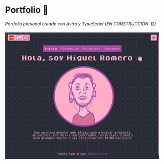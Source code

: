 # Portfolio 📁
_Portfolio personal creado con Astro y TypeScript
(EN CONSTRUCCIÓN 🏗️)_

<img src="/public/demo/home.png" alt="Captura de pantalla de la vista inicial del portfolio" >